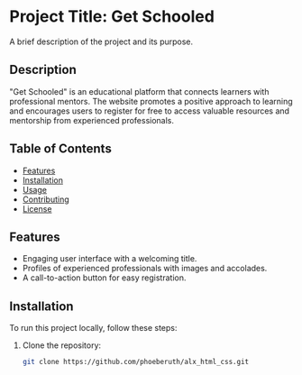 # Project Title: Get Schooled

A brief description of the project and its purpose.

## Description

"Get Schooled" is an educational platform that connects learners with professional mentors. The website promotes a positive approach to learning and encourages users to register for free to access valuable resources and mentorship from experienced professionals.

## Table of Contents

- [Features](#features)
- [Installation](#installation)
- [Usage](#usage)
- [Contributing](#contributing)
- [License](#license)

## Features

- Engaging user interface with a welcoming title.
- Profiles of experienced professionals with images and accolades.
- A call-to-action button for easy registration.

## Installation

To run this project locally, follow these steps:

1. Clone the repository:
   ```bash
   git clone https://github.com/phoeberuth/alx_html_css.git
